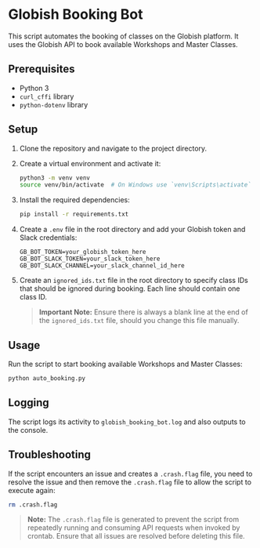 # Globish Booking Bot

This script automates the booking of classes on the Globish platform. It uses the Globish API to book available Workshops and Master Classes.

## Prerequisites

- Python 3
- `curl_cffi` library
- `python-dotenv` library

## Setup

1. Clone the repository and navigate to the project directory.

2. Create a virtual environment and activate it:

    ```sh
    python3 -m venv venv
    source venv/bin/activate  # On Windows use `venv\Scripts\activate`
    ```

3. Install the required dependencies:

    ```sh
    pip install -r requirements.txt
    ```

4. Create a `.env` file in the root directory and add your Globish token and Slack credentials:

    ```env
    GB_BOT_TOKEN=your_globish_token_here
    GB_BOT_SLACK_TOKEN=your_slack_token_here
    GB_BOT_SLACK_CHANNEL=your_slack_channel_id_here
    ```

5. Create an `ignored_ids.txt` file in the root directory to specify class IDs that should be ignored during booking. Each line should contain one class ID. 
    > **Important Note:** Ensure there is always a blank line at the end of the `ignored_ids.txt` file, should you change this file manually.

## Usage

Run the script to start booking available Workshops and Master Classes:

```sh
python auto_booking.py
```

## Logging
The script logs its activity to `globish_booking_bot.log` and also outputs to the console.

## Troubleshooting

If the script encounters an issue and creates a `.crash.flag` file, you need to resolve the issue and then remove the `.crash.flag` file to allow the script to execute again: 

```sh
rm .crash.flag
```

> **Note:** The `.crash.flag` file is generated to prevent the script from repeatedly running and consuming API requests when invoked by crontab. Ensure that all issues are resolved before deleting this file.
